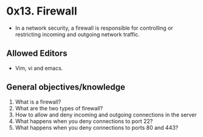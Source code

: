 # 0x13. Firewall
- In a network security, a firewall is responsible for controlling or restricting incoming and outgoing network traffic.

## Allowed Editors
- Vim, vi and emacs.

## General objectives/knowledge
1. What is a firewall?
2. What are the two types of firewall?
3. How to allow and deny incoming and outgoing connections in the server
4. What happens when you deny connections to port 22?
5. What happens when you deny connections to ports 80 and 443?
